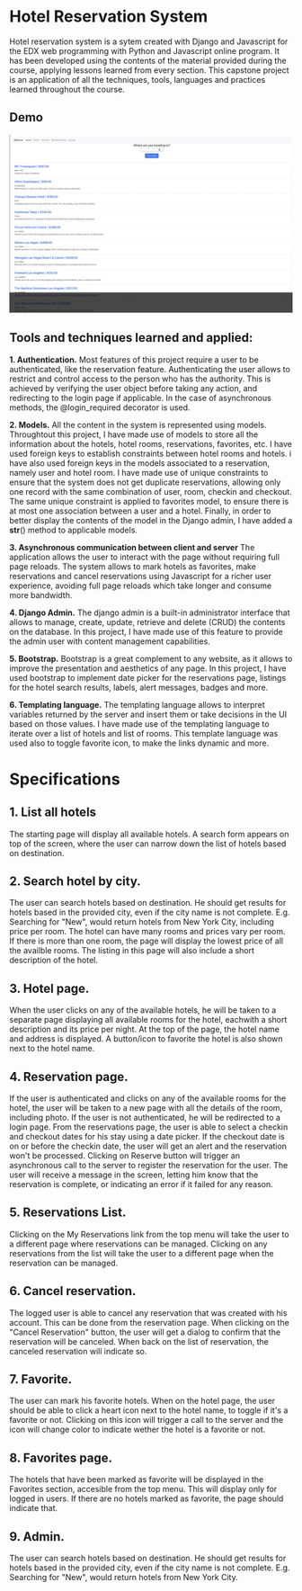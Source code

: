 
# Hotel Reservation System

Hotel reservation system is a sytem created with Django and Javascript for the EDX web programming with Python and Javascript online program. It has been developed using the contents of the material provided during the course, applying lessons learned from every section. This capstone project is an application of all the techniques, tools, languages and practices learned throughout the course.

## Demo

[![Quick demo](https://github.com/jorgecontreras/twovago/blob/master/reserve.png)](https://www.youtube.com/watch?v=o8aFsbYnJF4&t "Reserve App Demo")

## Tools and techniques learned and applied:

**1. Authentication.**
Most features of this project require a user to be authenticated, like the reservation feature. Authenticating the user allows to restrict and control access to the person who has the authority. This is achieved by verifying the user object before taking any action, and redirecting to the login page if applicable. In the case of asynchronous methods, the @login_required decorator is used.
 
**2. Models.**
All the content in the system is represented using models. Throughtout this project, I have made use of models to store all the information about the hotels, hotel rooms, reservations, favorites, etc. I have used foreign keys to establish constraints between hotel rooms and hotels. i have also used foreign keys in the models associated to a reservation, namely user and hotel room. I have made use of unique constraints to ensure that the system does not get duplicate reservations, allowing only one record with the same combination of user, room, checkin and checkout. The same unique constraint is applied to favorites model, to ensure there is at most one association between a user and a hotel. Finally, in order to better display the contents of the model in the Django admin, I have added a __str__() method to applicable models.

**3. Asynchronous communication between client and server** 
The application allows the user to interact with the page without requiring full page reloads. The system allows to mark hotels as favorites, make reservations and cancel reservations using Javascript for a richer user experience, avoiding full page reloads which take longer and consume more bandwidth.

**4. Django Admin.**
 The django admin is a built-in administrator interface that allows to manage, create, update, retrieve and delete (CRUD) the contents on the database. In this project, I have made use of this feature to provide the admin user with content management capabilities.

**5. Bootstrap.**
 Bootstrap is a great complement to any website, as it allows to improve the presentation and aesthetics of any page. In this project, I have used bootstrap to implement date picker for the reservations page, listings for the hotel search results, labels, alert messages, badges and more.

**6. Templating language.**
The templating language allows to interpret variables returned by the server and insert them or take decisions in the UI based on those values. I have made use of the templating language to iterate over a list of hotels and list of rooms. This template language was used also to toggle favorite icon, to make the links dynamic and more.

# Specifications

## 1. List all hotels

The starting page will display all available hotels. A search form appears on top of the screen, where the user can narrow down the list of hotels based on destination.

## 2. Search hotel by city.

The user can search hotels based on destination. He should get results for hotels based in the provided city, even if the city name is not complete. E.g. Searching for "New", would return hotels from New York City, including price per room. The hotel can have many rooms and prices vary per room. If there is more than one room, the page will display the lowest price of all the availble rooms. The listing in this page will also include a short description of the hotel.

## 3. Hotel page.

When the user clicks on any of the available hotels, he will be taken to a separate page displaying all available rooms for the hotel, eachwith a short description and its price per night. At the top of the page, the hotel name and address is displayed. A button/icon to favorite the hotel is also shown next to the hotel name.

## 4. Reservation page.

If the user is authenticated and clicks on any of the available rooms for the hotel, the user will be taken to a new page with all the details of the room, including photo. If the user is not authenticated, he will be redirected to a login page. From the reservations page, the user is able to select a checkin and checkout dates for his stay using a date picker. If the checkout date is on or before the checkin date, the user will get an alert and the reservation won't be processed. Clicking on Reserve button will trigger an asynchronous call to the server to register the reservation for the user. The user will receive a message in the screen, letting him know that the reservation is complete, or indicating an error if it failed for any reason.

## 5. Reservations List.

Clicking on the My Reservations link from the top menu will take the user to a different page where reservations can be managed. Clicking on any reservations from the list will take the user to a different page when the reservation can be managed.

## 6. Cancel reservation.

The logged user is able to cancel any reservation that was created with his account. This can be done from the reservation page.  When clicking on the "Cancel Reservation" button, the user will get a dialog to confirm that the reservation will be canceled. When back on the list of reservation, the canceled reservation will indicate so.

## 7. Favorite.

The user can mark his favorite hotels. When on the hotel page, the user should be able to click a heart icon next to the hotel name, to toggle if it's a favorite or not. Clicking on this icon will trigger a call to the server and the icon will change color to indicate wether the hotel is a favorite or not.

## 8. Favorites page.

The hotels that have been marked as favorite will be displayed in the Favorites section, accesible from the top menu. This will display only for logged in users. If there are no hotels marked as favorite, the page should indicate that.

## 9. Admin.

The user can search hotels based on destination. He should get results for hotels based in the provided city, even if the city name is not complete. E.g. Searching for "New", would return hotels from New York City.
